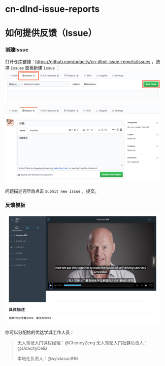 # cn-dlnd-issue-reports
# 如何提供反馈（Issue）

### 创建Issue

打开仓库链接：https://github.com/udacity/cn-dlnd-issue-reports/issues ，选择 `Issues` 面板新建 `issue` ：![new issue](beta-test/new-issue.png)



![add-comment](beta-test/add-comment.png)



问题描述完毕后点击 `Submit new issue` ，提交。



### 反馈模板

![temp](beta-test/demo_Sebastrian.png)



你可以分配给的优达学城工作人员：

> 无人驾驶入门课程经理：@CheneyZeng
> 无人驾驶入门社群负责人：@UdacityCelia
>
> 本地化负责人：@sylviasun916
>


